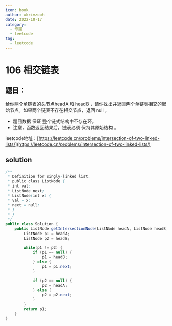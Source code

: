 ```yaml
---
icon: book
author: xkrivzooh
date: 2022-10-17
category:
  - 专题
  - leetcode
tag:
  - leetcode
---
```


# 106 相交链表

## 题目：

给你两个单链表的头节点headA 和 headB ，请你找出并返回两个单链表相交的起始节点。如果两个链表不存在相交节点，返回 null 。
- 题目数据 保证 整个链式结构中不存在环。
- 注意，函数返回结果后，链表必须 保持其原始结构 。

leetcode地址：[https://leetcode.cn/problems/intersection-of-two-linked-lists/](https://leetcode.cn/problems/intersection-of-two-linked-lists/)

## solution

```java
/**
 * Definition for singly-linked list.
 * public class ListNode {
 * int val;
 * ListNode next;
 * ListNode(int x) {
 * val = x;
 * next = null;
 * }
 * }
 */
public class Solution {
    public ListNode getIntersectionNode(ListNode headA, ListNode headB) {
        ListNode p1 = headA;
        ListNode p2 = headB;

        while(p1 != p2) {
            if (p1 == null) {
                p1 = headB;
            } else {
                p1 = p1.next;
            }

            if (p2 == null) {
                p2 = headA;
            } else {
                p2 = p2.next;
            }
        }
        return p1;
    }
}
```